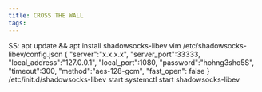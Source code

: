 ```yaml
---
title: CROSS THE WALL
tags:
---
```

SS:
apt update && apt install shadowsocks-libev
vim /etc/shadowsocks-libev/config.json
{
  "server":"x.x.x.x",
  "server_port":33333,
  "local_address":"127.0.0.1",
  "local_port":1080,
  "password":"hohng3sho5S",
  "timeout":300,
  "method":"aes-128-gcm",
  "fast_open": false
}
/etc/init.d/shadowsocks-libev start
systemctl start shadowsocks-libev
